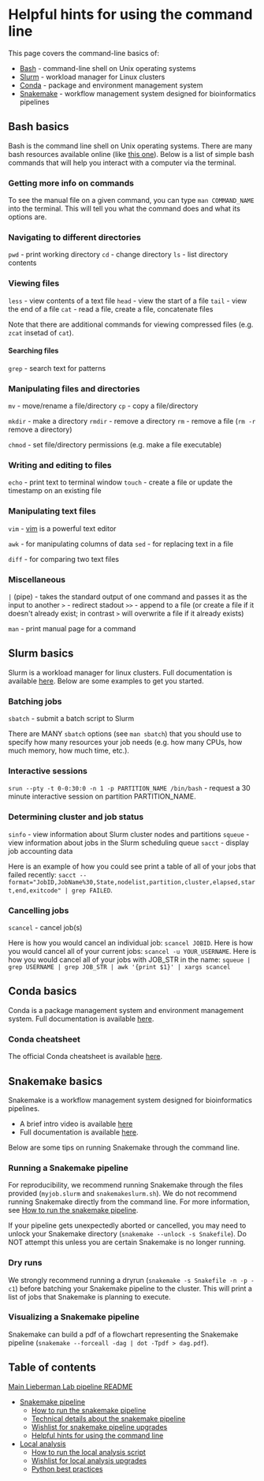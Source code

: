 # Helpful hints for using the command line

This page covers the command-line basics of:
* [Bash](#bash-basics) - command-line shell on Unix operating systems
* [Slurm](#Slurm-basics) - workload manager for Linux clusters
* [Conda](#Conda-basics) - package and environment management system
* [Snakemake](#Snakemake-basics) - workflow management system designed for bioinformatics pipelines


## Bash basics

Bash is the command line shell on Unix operating systems. There are many bash resources available online (like [this one](https://wizardzines.com/zines/bite-size-command-line/)). Below is a list of simple bash commands that will help you interact with a computer via the terminal.


### Getting more info on commands

To see the manual file on a given command, you can type `man COMMAND_NAME` into the terminal. This will tell you what the command does and what its options are.

### Navigating to different directories

`pwd` - print working directory
`cd` - change directory 
`ls` - list directory contents

### Viewing files

`less` - view contents of a text file
`head` - view the start of a file 
`tail` - view the end of a file
`cat` - read a file, create a file, concatenate files

Note that there are additional commands for viewing compressed files (e.g. `zcat` insetad of `cat`).

#### Searching files

`grep` - search text for patterns

### Manipulating files and directories

`mv` - move/rename a file/directory
`cp` - copy a file/directory 

`mkdir` - make a directory
`rmdir` - remove a directory
`rm` - remove a file (`rm -r` remove a directory)

`chmod` - set file/directory permissions (e.g. make a file executable)

### Writing and editing to files

`echo` - print text to terminal window
`touch` - create a file or update the timestamp on an existing file

### Manipulating text files

`vim` - [vim](https://www.vim.org) is a powerful text editor

`awk` - for manipulating columns of data
`sed` - for replacing text in a file

`diff` - for comparing two text files

### Miscellaneous

`|` (pipe) - takes the standard output of one command and passes it as the input to another
`>` - redirect stadout
`>>` - append to a file (or create a file if it doesn't already exist; in contrast `>` will overwrite a file if it already exists)

`man` - print manual page for a command



## Slurm basics

Slurm is a workload manager for linux clusters. Full documentation is available [here](https://slurm.schedmd.com/documentation.html). Below are some examples to get you started.

### Batching jobs

`sbatch` - submit a batch script to Slurm

There are MANY `sbatch` options (see `man sbatch`) that you should use to specify how many resources your job needs (e.g. how many CPUs, how much memory, how much time, etc.).

### Interactive sessions

`srun --pty -t 0-0:30:0 -n 1 -p PARTITION_NAME /bin/bash` - request a 30 minute interactive session on partition PARTITION_NAME.

### Determining cluster and job status

`sinfo` - view information about Slurm cluster nodes and partitions
`squeue` - view information about jobs in the Slurm scheduling queue
`sacct` - display job accounting data

Here is an example of how you could see print a table of all of your jobs that failed recently:
`sacct --format="JobID,JobName%30,State,nodelist,partition,cluster,elapsed,start,end,exitcode" | grep FAILED`.

### Cancelling jobs

`scancel` - cancel job(s)

Here is how you would cancel an individual job: `scancel JOBID`. 
Here is how you would cancel all of your current jobs: `scancel -u YOUR_USERNAME`.
Here is how you would cancel all of your jobs with JOB_STR in the name: `squeue | grep USERNAME | grep JOB_STR | awk '{print $1}' | xargs scancel`



## Conda basics

Conda is a package management system and environment management system. Full documentation is available [here](https://slurm.schedmd.com/documentation.html).

### Conda cheatsheet

The official Conda cheatsheet is available [here](https://conda.io/projects/conda/en/latest/user-guide/cheatsheet.html).



## Snakemake basics

Snakemake is a workflow management system designed for bioinformatics pipelines. 
* A brief intro video is available [here](https://www.youtube.com/watch?v=UOKxta3061g)
* Full documentation is available [here](https://snakemake.readthedocs.io/en/stable/).

Below are some tips on running Snakemake through the command line.

### Running a Snakemake pipeline

For reproducibility, we recommend running Snakemake through the files provided (`myjob.slurm` and `snakemakeslurm.sh`). We do not recommend running Snakemake directly from the command line. For more information, see [How to run the snakemake pipeline](readme_snake_run.md).

If your pipeline gets unexpectedly aborted or cancelled, you may need to unlock your Snakemake directory (`snakemake --unlock -s Snakefile`). Do NOT attempt this unless you are certain Snakemake is no longer running.

### Dry runs

We strongly recommend running a dryrun (`snakemake -s Snakefile -n -p -c1`) before batching your Snakemake pipeline to the cluster. This will print a list of jobs that Snakemake is planning to execute. 

### Visualizing a Snakemake pipeline

Snakemake can build a pdf of a flowchart representing the Snakemake pipeline (`snakemake --forceall -dag | dot -Tpdf > dag.pdf`). 



## Table of contents

[Main Lieberman Lab pipeline README](../README.md)
* [Snakemake pipeline](readme_snake_main.md)
	* [How to run the snakemake pipeline](readme_snake_run.md)
	* [Technical details about the snakemake pipeline](readme_snake_rules.md)
	* [Wishlist for snakemake pipeline upgrades](readme_snake_wishlist.md)
	* [Helpful hints for using the command line](readme_snake_basics.md)
* [Local analysis](readme_local_main.md)
	* [How to run the local analysis script](readme_local_run.md)
	* [Wishlist for local analysis upgrades](readme_local_wishlist.md)
	* [Python best practices](readme_local_best.md)

